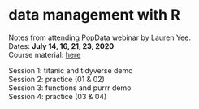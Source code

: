 # data management with R  

Notes from attending PopData webinar by Lauren Yee.  
Dates: **July 14, 16, 21, 23, 2020**  
Course material: [here](https://github.com/GISKid/mapdatascience/tree/master/Data-Management)  

Session 1: titanic and tidyverse demo  
Session 2: practice (01 & 02)  
Session 3: functions and purrr demo  
Session 4: practice (03 & 04)  



